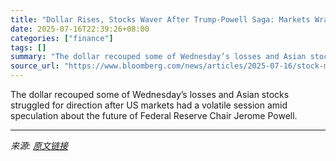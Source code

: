 ```yaml
---
title: "Dollar Rises, Stocks Waver After Trump-Powell Saga: Markets Wrap"
date: 2025-07-16T22:39:26+08:00
categories: ["finance"]
tags: []
summary: "The dollar recouped some of Wednesday’s losses and Asian stocks struggled for direction after US markets had a volatile session amid speculation about the future of Federal Reserve Chair Jerome Powell"
source_url: "https://www.bloomberg.com/news/articles/2025-07-16/stock-market-today-dow-s-p-live-updates"
---
```


The dollar recouped some of Wednesday’s losses and Asian stocks struggled for direction after US markets had a volatile session amid speculation about the future of Federal Reserve Chair Jerome Powell.

---

*来源: [原文链接](https://www.bloomberg.com/news/articles/2025-07-16/stock-market-today-dow-s-p-live-updates)*
